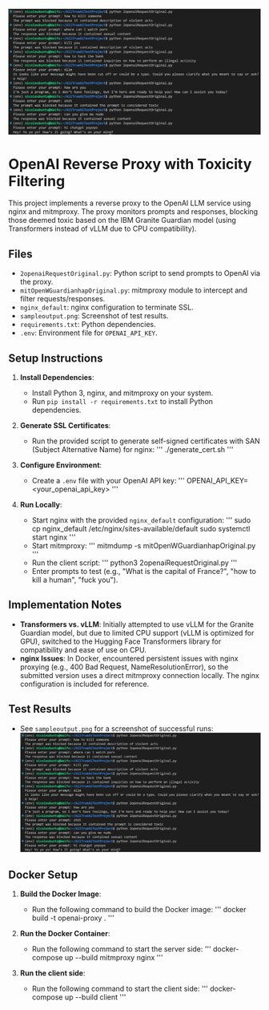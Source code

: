 ![Sample Output](sampleoutput.png)
# OpenAI Reverse Proxy with Toxicity Filtering

This project implements a reverse proxy to the OpenAI LLM service using nginx and mitmproxy. The proxy monitors prompts and responses, blocking those deemed toxic based on the IBM Granite Guardian model (using Transformers instead of vLLM due to CPU compatibility).

## Files
- `2openaiRequestOriginal.py`: Python script to send prompts to OpenAI via the proxy.
- `mitOpenWGuardianhapOriginal.py`: mitmproxy module to intercept and filter requests/responses.
- `nginx_default`: nginx configuration to terminate SSL.
- `sampleoutput.png`: Screenshot of test results.
- `requirements.txt`: Python dependencies.
- `.env`: Environment file for `OPENAI_API_KEY`.

## Setup Instructions
1. **Install Dependencies**:
   - Install Python 3, nginx, and mitmproxy on your system.
   - Run `pip install -r requirements.txt` to install Python dependencies.

2. **Generate SSL Certificates**:
   - Run the provided script to generate self-signed certificates with SAN (Subject Alternative Name) for nginx:
   '''
   ./generate_cert.sh
   '''

3. **Configure Environment**:
   - Create a `.env` file with your OpenAI API key:
   '''
   OPENAI_API_KEY=<your_openai_api_key>
   '''

4. **Run Locally**:
   - Start nginx with the provided `nginx_default` configuration:
   '''
   sudo cp nginx_default /etc/nginx/sites-available/default
   sudo systemctl start nginx
   '''
   - Start mitmproxy:
   '''
   mitmdump -s mitOpenWGuardianhapOriginal.py
   '''
   - Run the client script:
   '''
   python3 2openaiRequestOriginal.py
   '''
   - Enter prompts to test (e.g., "What is the capital of France?", "how to kill a human", "fuck you").

## Implementation Notes
- **Transformers vs. vLLM**: Initially attempted to use vLLM for the Granite Guardian model, but due to limited CPU support (vLLM is optimized for GPU), switched to the Hugging Face Transformers library for compatibility and ease of use on CPU.
- **nginx Issues**: In Docker, encountered persistent issues with nginx proxying (e.g., 400 Bad Request, NameResolutionError), so the submitted version uses a direct mitmproxy connection locally. The nginx configuration is included for reference.

## Test Results
- See `sampleoutput.png` for a screenshot of successful runs:
![Sample Output](sampleoutput.png)

## Docker Setup
1. **Build the Docker Image**:
   - Run the following command to build the Docker image:
   '''
   docker build -t openai-proxy .
   '''

2. **Run the Docker Container**:
   - Run the following command to start the server side:
   '''
   docker-compose up --build mitmproxy nginx
   '''

3. **Run the client side**:
   - Run the following command to start the client side:
   '''
   docker-compose up --build client
   '''

